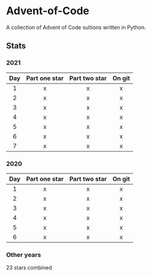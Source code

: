 # Advent-of-Code

A collection of Advent of Code sultions written in Python.

## Stats

### 2021

|  Day  | Part one star | Part two star | On git |
| :---: | :-----------: | :-----------: | :----: |
|   1   |       x       |       x       |   x    |
|   2   |       x       |       x       |   x    |
|   3   |       x       |       x       |   x    |
|   4   |       x       |       x       |   x    |
|   5   |       x       |       x       |   x    |
|   6   |       x       |       x       |   x    |
|   7   |       x       |       x       |   x    |

### 2020

|  Day  | Part one star | Part two star | On git |
| :---: | :-----------: | :-----------: | :----: |
|   1   |       x       |       x       |   x    |
|   2   |       x       |       x       |   x    |
|   3   |       x       |       x       |   x    |
|   4   |       x       |       x       |   x    |
|   5   |       x       |       x       |   x    |
|   6   |       x       |       x       |   x    |

### Other years
23 stars combined